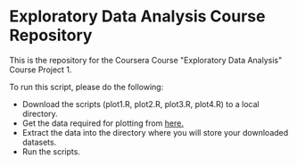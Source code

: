 Exploratory Data Analysis Course Repository
===========================================

This is the repository for the Coursera Course "Exploratory Data Analysis" Course Project 1.

To run this script, please do the following:

* Download the scripts (plot1.R, plot2.R, plot3.R, plot4.R) to a local directory.
* Get the data required for plotting from [here.](https://d396qusza40orc.cloudfront.net/exdata%2Fdata%2Fhousehold_power_consumption.zip)
* Extract the data into the directory where you will store your downloaded datasets.
* Run the scripts.
